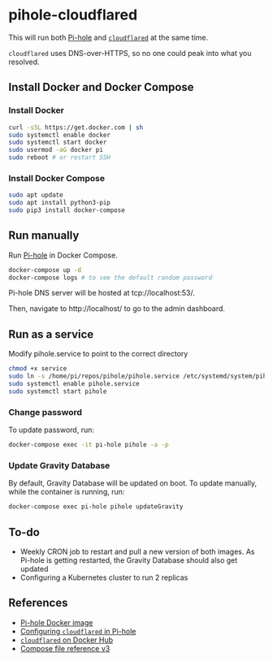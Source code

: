 # pihole-cloudflared

This will run both [Pi-hole](https://pi-hole.net/) and [`cloudflared`](https://hub.docker.com/r/cloudflare/cloudflared) at the same time.

`cloudflared` uses DNS-over-HTTPS, so no one could peak into what you resolved.

## Install Docker and Docker Compose

### Install Docker

```sh
curl -sSL https://get.docker.com | sh
sudo systemctl enable docker
sudo systemctl start docker
sudo usermod -aG docker pi
sudo reboot # or restart SSH
```

### Install Docker Compose

```sh
sudo apt update
sudo apt install python3-pip
sudo pip3 install docker-compose
```

## Run manually

Run [Pi-hole](https://pi-hole.net/) in Docker Compose.

```sh
docker-compose up -d
docker-compose logs # to see the default random password
```

Pi-hole DNS server will be hosted at tcp://localhost:53/.

Then, navigate to http://localhost/ to go to the admin dashboard.

## Run as a service

Modify pihole.service to point to the correct directory

```sh
chmod +x service
sudo ln -s /home/pi/repos/pihole/pihole.service /etc/systemd/system/pihole.service
sudo systemctl enable pihole.service
sudo systemctl start pihole
```

### Change password

To update password, run:

```sh
docker-compose exec -it pi-hole pihole -a -p
```

### Update Gravity Database

By default, Gravity Database will be updated on boot. To update manually, while the container is running, run:

```sh
docker-compose exec pi-hole pihole updateGravity
```

## To-do

- Weekly CRON job to restart and pull a new version of both images. As Pi-hole is getting restarted, the Gravity Database should also get updated
- Configuring a Kubernetes cluster to run 2 replicas

## References

- [Pi-hole Docker image](https://github.com/pi-hole/docker-pi-hole)
- [Configuring `cloudflared` in Pi-hole](https://docs.pi-hole.net/guides/dns/cloudflared/#configuring-cloudflared-to-run-on-startup)
- [`cloudflared` on Docker Hub](https://hub.docker.com/r/cloudflare/cloudflared)
- [Compose file reference v3](https://docs.docker.com/compose/compose-file/compose-file-v3/)

